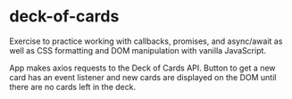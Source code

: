 # deck-of-cards

Exercise to practice working with callbacks, promises, and async/await as well as CSS formatting and DOM manipulation with vanilla JavaScript.

App makes axios requests to the <a src="http://deckofcardsapi.com/">Deck of Cards API</a>.
Button to get a new card has an event listener and new cards are displayed on the DOM until there are no cards left in the deck.
